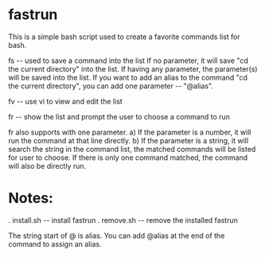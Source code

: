 fastrun
============================

This is a simple bash script used to create a favorite commands list for bash.

fs -- used to save a command into the list
If no parameter, it will save "cd the current directory" into the list.
If having any parameter, the parameter(s) will be saved into the list.
If you want to add an alias to the command "cd the current directory", you can add one parameter -- "@alias".

fv -- use vi to view and edit the list

fr -- show the list and prompt the user to choose a command to run

fr also supports with one parameter. 
a) If the parameter is a number, it will run the command at that line directly.
b) If the parameter is a string, it will search the string in the command list, the matched commands will be listed for user to choose. If there is only one command matched, the command will also be directly run.
	
Notes:
============================
. install.sh -- install fastrun
. remove.sh -- remove the installed fastrun

The string start of @ is alias. You can add @alias at the end of the command to assign an alias.
